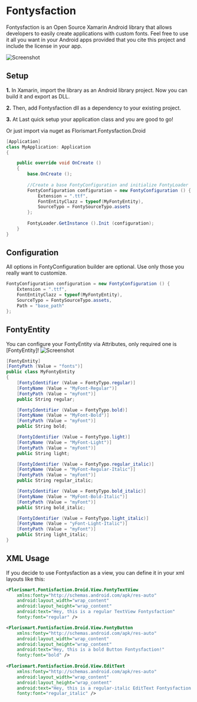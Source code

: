 Fontysfaction
=============

Fontysfaction is an Open Source Xamarin Android library that allows developers to easily create applications with custom fonts. Feel free to use it all you want in your Android apps provided that you cite this project and include the license in your app.


![Screenshot](https://raw.github.com/FattoriniLuca/Fontysfaction/master/screen-app.png)


Setup
-----
__1.__ In Xamarin, import the library as an Android library project. Now you can build it and export as DLL.

__2.__ Then, add Fontysfaction dll as a dependency to your existing project.

__3.__ At Last quick setup your application class and you are good to go!

Or just import via nuget as Florismart.Fontysfaction.Droid

```C#
[Application]
class MyApplication: Application
{

    public override void OnCreate ()
    {
        base.OnCreate ();
		
        //Create a base FontyConfiguration and initialize FontyLoader
        FontyConfiguration configuration = new FontyConfiguration () {
            Extension = ".ttf",
            FontEntityClazz = typeof(MyFontyEntity),
            SourceTypo = FontySourceTypo.assets
        };
		
        FontyLoader.GetInstance ().Init (configuration);
    }
}
```

Configuration
-----
All options in FontyConfiguration builder are optional. Use only those you really want to customize.
```C#
FontyConfiguration configuration = new FontyConfiguration () {
    Extension = ".ttf",
    FontEntityClazz = typeof(MyFontyEntity),
    SourceTypo = FontySourceTypo.assets,
    Path = "base_path"
};
```

FontyEntity
-----
You can configure your FontyEntity via Attributes, only required one is [FontyEntity]!
![Screenshot](https://raw.github.com/FattoriniLuca/Fontysfaction/master/test-configuration.png) 
```c#
[FontyEntity]
[FontyPath (Value = "fonts")]
public class MyFontyEntity
{
    [FontyIdentifier (Value = FontyTypo.regular)]
    [FontyName (Value = "MyFont-Regular")]
    [FontyPath (Value = "myFont")]
    public String regular;

    [FontyIdentifier (Value = FontyTypo.bold)]
    [FontyName (Value = "MyFont-Bold")]
    [FontyPath (Value = "myFont")]
    public String bold;

    [FontyIdentifier (Value = FontyTypo.light)]
    [FontyName (Value = "MyFont-Light")]
    [FontyPath (Value = "myFont")]
    public String light;

    [FontyIdentifier (Value = FontyTypo.regular_italic)]
    [FontyName (Value = "MyFont-Regular-Italic")]
    [FontyPath (Value = "myFont")]	
    public String regular_italic;

    [FontyIdentifier (Value = FontyTypo.bold_italic)]
    [FontyName (Value = "MyFont-Bold-Italic")]
    [FontyPath (Value = "myFont")]
    public String bold_italic;

    [FontyIdentifier (Value = FontyTypo.light_italic)]
    [FontyName (Value = "yFont-Light-Italic")]
    [FontyPath (Value = "myFont")]
    public String light_italic;
}
```

XML Usage
-----
If you decide to use Fontysfaction as a view, you can define it in your xml layouts like this:
```xml
<Florismart.Fontisfaction.Droid.View.FontyTextView
    xmlns:fonty="http://schemas.android.com/apk/res-auto"
    android:layout_width="wrap_content"
    android:layout_height="wrap_content"
    android:text="Hey, this is a regular TextView Fontysfaction"
    fonty:font="regular" />

<Florismart.Fontisfaction.Droid.View.FontyButton
    xmlns:fonty="http://schemas.android.com/apk/res-auto"
    android:layout_width="wrap_content"
    android:layout_height="wrap_content"
    android:text="Hey, this is a bold Button Fontysfaction!"
    fonty:font="bold" />
    
<Florismart.Fontisfaction.Droid.View.EditText
    xmlns:fonty="http://schemas.android.com/apk/res-auto"
    android:layout_width="wrap_content"
    android:layout_height="wrap_content"
    android:text="Hey, this is a regular-italic EditText Fontysfaction!"
    fonty:font="regular_italic" />
```
